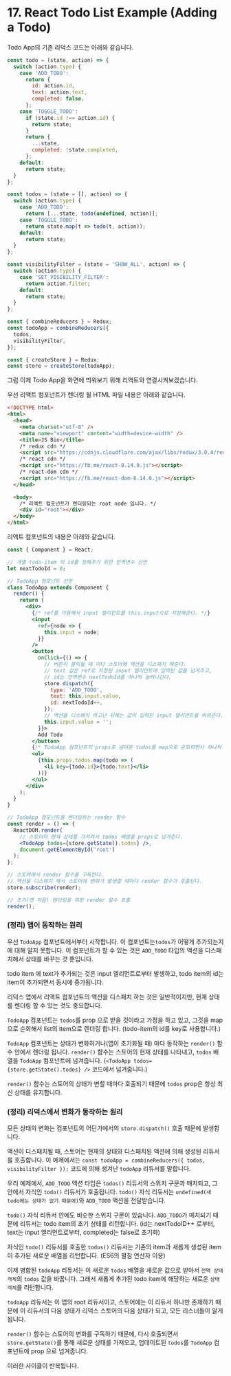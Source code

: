 # 17. React Todo List Example (Adding a Todo)

Todo App의 기존 리덕스 코드는 아래와 같습니다.

```js
const todo = (state, action) => {
  switch (action.type) {
    case 'ADD_TODO':
      return {
        id: action.id,
        text: action.text,
        completed: false,
      };
    case 'TOGGLE_TODO':
      if (state.id !== action.id) {
        return state;
      }
      return {
        ...state,
        completed: !state.completed,
      };
    default:
      return state;
  }
};

const todos = (state = [], action) => {
  switch (action.type) {
    case 'ADD_TODO':
      return [...state, todo(undefined, action)];
    case 'TOGGLE_TODO':
      return state.map(t => todo(t, action));
    default:
      return state;
  }
};

const visibilityFilter = (state = 'SHOW_ALL', action) => {
  switch (action.type) {
    case 'SET_VISIBILITY_FILTER':
      return action.filter;
    default:
      return state;
  }
};

const { combineReducers } = Redux;
const todoApp = combineReducers({
  todos,
  visibilityFilter,
});

const { createStore } = Redux;
const store = createStore(todoApp);
```

그럼 이제 Todo App을 화면에 띄워보기 위해 리액트와 연결시켜보겠습니다.

우선 리액트 컴포넌트가 렌더링 될 HTML 파일 내용은 아래와 같습니다.

```html
<!DOCTYPE html>
<html>
  <head>
    <meta charset="utf-8" />
    <meta name="viewport" content="width=device-width" />
    <title>JS Bin</title>
    /* redux cdn */
    <script src="https://cdnjs.cloudflare.com/ajax/libs/redux/3.0.4/redux.js"></script>
    /* react cdn */
    <script src="https://fb.me/react-0.14.0.js"></script>
    /* react-dom cdn */
    <script src="https://fb.me/react-dom-0.14.0.js"></script>
  </head>

  <body>
    /* 리액트 컴포넌트가 렌더링되는 root node 입니다. */
    <div id="root"></div>
  </body>
</html>
```

리액트 컴포넌트의 내용은 아래와 같습니다.

```jsx
const { Component } = React;

// 개별 todo-item 의 id를 정해주기 위한 전역변수 선언
let nextTodoId = 0;

// TodoApp 컴포넌트 선언
class TodoApp extends Component {
  render() {
    return (
      <div>
        {/* ref를 이용해서 input 엘리먼트를 this.input으로 지정해준다. */}
        <input
          ref={node => {
            this.input = node;
          }}
        />
        <button
          onClick={() => {
            // 버튼이 클릭될 때 마다 스토어에 액션을 디스패치 해준다.
            // text 값은 ref로 지정된 input 엘리먼트에 입력된 값을 넘겨주고,
            // id는 전역변수 nextTodoId를 하나씩 늘려나간다.
            store.dispatch({
              type: 'ADD_TODO',
              text: this.input.value,
              id: nextTodoId++,
            });
            // 액션을 디스패치 하고난 뒤에는 값이 입력된 input 엘리먼트를 비워준다.
            this.input.value = '';
          }}>
          Add Todo
        </button>
		{/* TodoApp 컴포넌트의 props로 넘어온 todos를 map으로 순회하면서 하나씩 list-item을 렌더링한다. */}
        <ul>
          {this.props.todos.map(todo => (
            <li key={todo.id}>{todo.text}</li>
          ))}
        </ul>
      </div>
    );
  }
}

// TodoApp 컴포넌트를 렌더링하는 render 함수
const render = () => {
  ReactDOM.render(
    // 스토어의 현재 상태를 가져와서 todos 배열을 props로 넘겨준다.
    <TodoApp todos={store.getState().todos} />,
    document.getElementById('root')
  );
};

// 스토어에서 render 함수를 구독한다.
// 액션을 디스패치 해서 스토어에 변화가 발생할 때마다 render 함수가 호출된다.
store.subscribe(render);

// 초기(맨 처음) 렌더링을 위한 render 함수 호출
render();
```



### (정리) 앱이 동작하는 원리

우선 `TodoApp` 컴포넌트에서부터 시작합니다. 이 컴포넌트는`todos`가 어떻게 추가되는지에 대해 알지 못합니다. 이 컴포넌트가 할 수 있는 것은 `ADD_TODO` 타입의 액션을 디스패치해서 상태를 바꾸는 것 뿐입니다.

todo item 에 text가 추가되는 것은 input 엘리먼트로부터 발생하고, todo item의 id는 item이 추가되면서 동시에 증가됩니다.

리덕스 앱에서 리액트 컴포넌트의 액션을 디스패치 하는 것은 일반적이지만, 현재 상태를 렌더링 할 수 있는 것도 중요합니다.

`TodoApp` 컴포넌트는 `todos`를 prop 으로 받을 것이라고 가정을 하고 있고, 그것을 map 으로 순회해서 list의 item으로 렌더링 합니다. (todo-item의 id를 key로 사용합니다.)

`TodoApp` 컴포넌트는 상태가 변화하거나(앱이 초기화될 때) 마다 동작하는 `render()` 함수 안에서 렌더링 됩니다. `render()` 함수는 스토어의 현재 상태를 나타내고, `todos` 배열을 `TodoApp` 컴포넌트에 넘겨줍니다. (`<TodoApp todos={store.getState().todos} />`  코드에서 넘겨줍니다.) 

`render()` 함수는 스토어의 상태가 변할 때마다 호출되기 때문에 `todos` prop은 항상 최신 상태를 유지합니다.



### (정리) 리덕스에서 변화가 동작하는 원리

모든 상태의 변화는 컴포넌트의 어딘가에서의 `store.dispatch()` 호출 때문에 발생합니다.

액션이 디스패치될 때, 스토어는 현재의 상태와 디스패치된 액션에 의해 생성된 리듀서를 호출합니다. 이 예제에서는 `const todoApp = combineReducers({ todos, visibilityFilter });` 코드에 의해 생겨난  `todoApp` 리듀서를 말합니다.

우리 예제에서, `ADD_TODO` 액션 타입은 `todos()` 리듀서의 스위치 구문과 매치되고, 그 안에서 자식인 `todo()` 리듀서가 호출됩니다.  `todo()` 자식 리듀서는 `undefined(새 todo에는 상태가 없기 때문에)`와 `ADD_TODO` 액션을 전달받습니다.

`todo()` 자식 리듀서 안에도 비슷한 스위치 구문이 있습니다. `ADD_TODO`가 매치되기 때문에 리듀서는 todo item의 초기 상태를 리턴합니다. (id는 nextTodoID++ 로부터, text는 input 엘리먼트로부터, completed는 false로 초기화)

자식인 `todo()` 리듀서를 호출한 `todos()` 리듀서는 기존의 item과 새롭게 생성된 item이 추가된 새로운 배열을 리턴합니다. (ES6의 펼침 연산자 이용)

이제 병합된 `todoApp` 리듀서는 이 새로운 `todos` 배열을 새로운 값으로 받아서 `전역 상태 객체`의 `todos` 값을 바꿉니다. 그래서 새롭게 추가된 todo item에 해당하는 새로운 `상태 객체`를 리턴합니다.

`todoApp` 리듀서는 이 앱의 root 리듀서이고, 스토어에는 이 리듀서 하나만 존재하기 때문에 이 리듀서의 다음 상태가 리덕스 스토어의 다음 상태가 되고, 모든 리스너들이 알게 됩니다.

`render()` 함수는 스토어의 변화를 구독하기 때문에, 다시 호출되면서 `store.getState()`를 통해 새로운 상태를 가져오고, 업데이트된 `todos`를 `TodoApp` 컴포넌트에 prop 으로 넘겨줍니다.

이러한 사이클이 반복됩니다.